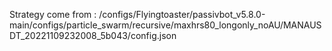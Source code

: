 Strategy come from : /configs/Flyingtoaster/passivbot_v5.8.0-main/configs/particle_swarm/recursive/maxhrs80_longonly_noAU/MANAUSDT_20221109232008_5b043/config.json